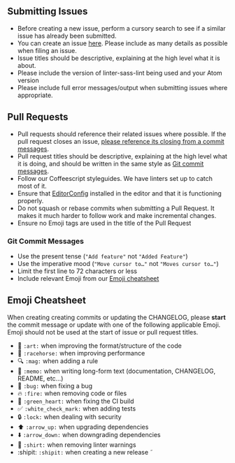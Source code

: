 ## Submitting Issues

* Before creating a new issue, perform a cursory search to see if a similar issue has already been submitted.
* You can create an issue [here](https://github.com/AtomLinter/linter-sass-lint/issues). Please include as many details as possible when filing an issue.
* Issue titles should be descriptive, explaining at the high level what it is about.
* Please include the version of linter-sass-lint being used and your Atom version
* Please include full error messages/output when submitting issues where appropriate.

## Pull Requests

* Pull requests should reference their related issues where possible. If the pull request closes an issue, [please reference its closing from a commit messages](https://help.github.com/articles/closing-issues-via-commit-messages/).
* Pull request titles should be descriptive, explaining at the high level what it is doing, and should be written in the same style as [Git commit messages](#git-commit-messages).
* Follow our Coffeescript styleguides. We have linters set up to catch most of it.
* Ensure that [EditorConfig](http://editorconfig.org/) installed in the editor and that it is functioning properly.
* Do not squash or rebase commits when submitting a Pull Request. It makes it much harder to follow work and make incremental changes.
* Ensure no Emoji tags are used in the title of the Pull Request

### Git Commit Messages

* Use the present tense (`"Add feature"` not `"Added Feature"`)
* Use the imperative mood (`"Move cursor to…"` not `"Moves cursor to…"`)
* Limit the first line to 72 characters or less
* Include relevant Emoji from our [Emoji cheatsheet](#emoji-cheatsheet)

## Emoji Cheatsheet

When creating creating commits or updating the CHANGELOG, please **start** the commit message or update with one of the following applicable Emoji. Emoji should not be used at the start of issue or pull request titles.

* :art: `:art:` when improving the format/structure of the code
* :racehorse: `:racehorse:` when improving performance
* :mag: `:mag:` when adding a rule
* :memo: `:memo:` when writing long-form text (documentation, CHANGELOG, README, etc…)
* :bug: `:bug:` when fixing a bug
* :fire: `:fire:` when removing code or files
* :green_heart: `:green_heart:` when fixing the CI build
* :white_check_mark: `:white_check_mark:` when adding tests
* :lock: `:lock:` when dealing with security
* :arrow_up: `:arrow_up:` when upgrading dependencies
* :arrow_down: `:arrow_down:` when downgrading dependencies
* :shirt: `:shirt:` when removing linter warnings
* :shipit: `:shipit:` when creating a new release
˜
